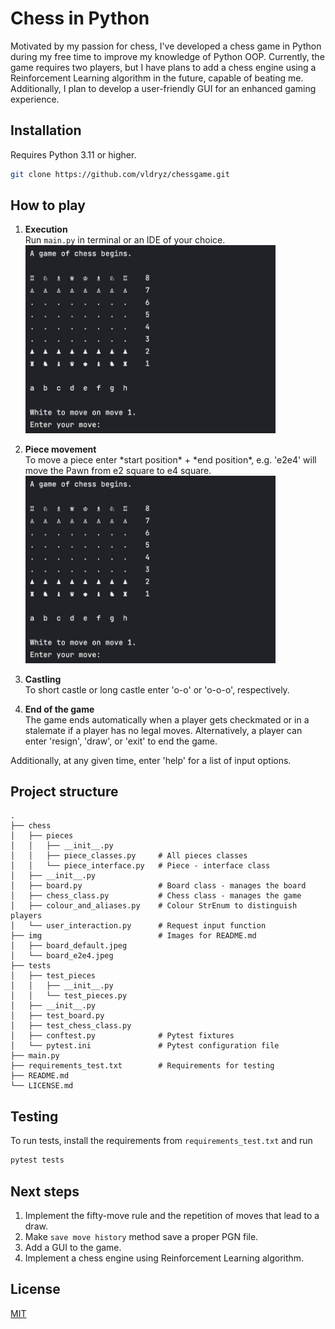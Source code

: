 # Chess in Python

Motivated by my passion for chess, I've developed a chess game in Python during 
my free time to improve my knowledge of Python OOP. Currently, the game requires 
two players, but I have plans to add a chess engine using a Reinforcement Learning
algorithm in the future, capable of beating me. Additionally, I plan to develop 
a user-friendly GUI for an enhanced gaming experience.

## Installation
Requires Python 3.11 or higher.

```sh
git clone https://github.com/vldryz/chessgame.git
```

## How to play

1. **Execution** \
Run `main.py` in terminal or an IDE of your choice. \
   <img src="/img/board_default.jpeg" alt="Default Chess Board" width="400" />

2. **Piece movement** \
To move a piece enter \*start position\* + \*end position\*, e.g. 'e2e4' will move 
the Pawn from e2 square to e4 square.\
   <img src="/img/board_default.jpeg" alt="Chess Board after move e2e4" width="400" />

3. **Castling** \
To short castle or long castle enter 'o-o' or 'o-o-o', respectively.

4. **End of the game** \
The game ends automatically when a player gets checkmated or in a stalemate if a 
player has no legal moves. Alternatively, a player can enter 'resign', 'draw', or 'exit'
to end the game.

Additionally, at any given time, enter 'help' for a list of input options.

## Project structure
    .
    ├── chess
    │   ├── pieces
    │   │   ├── __init__.py
    │   │   ├── piece_classes.py     # All pieces classes
    │   │   └── piece_interface.py   # Piece - interface class
    │   ├── __init__.py
    │   ├── board.py                 # Board class - manages the board
    │   ├── chess_class.py           # Chess class - manages the game
    │   ├── colour_and_aliases.py    # Colour StrEnum to distinguish players 
    │   └── user_interaction.py      # Request input function
    ├── img                          # Images for README.md
    │   ├── board_default.jpeg
    │   └── board_e2e4.jpeg
    ├── tests
    │   ├── test_pieces
    │   │   ├── __init__.py
    │   │   └── test_pieces.py
    │   ├── __init__.py
    │   ├── test_board.py
    │   ├── test_chess_class.py
    │   ├── conftest.py              # Pytest fixtures
    │   └── pytest.ini               # Pytest configuration file
    ├── main.py
    ├── requirements_test.txt        # Requirements for testing
    ├── README.md
    └── LICENSE.md

## Testing
To run tests, install the requirements from `requirements_test.txt` and run

```sh
pytest tests
```

## Next steps

1. Implement the fifty-move rule and the repetition of moves that lead to a draw.
2. Make `save move history` method save a proper PGN file.
3. Add a GUI to the game.
4. Implement a chess engine using Reinforcement Learning algorithm.

## License
[MIT](https://choosealicense.com/licenses/mit/)